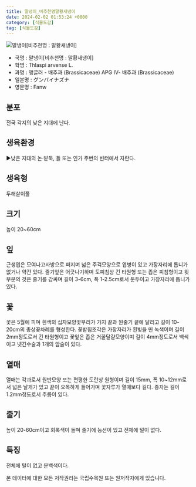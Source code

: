 ```yaml
---
title: 말냉이_비추천명말황새냉이
date: 2024-02-02 01:53:24 +0800
category: [식물도감]
tag: [식물도감]
---
```




![말냉이[비추천명 : 말황새냉이]](/fileUpload/plants/basic/Cruciferae/Thlaspi/8629/1_th2.JPG)
- 국명 : 말냉이[비추천명 : 말황새냉이]
- 학명 : Thlaspi arvense L.
- 과명 : 앵글러 - 배추과 (Brassicaceae) APG Ⅳ- 배추과 (Brassicaceae)
- 일본명 : グンバイナズナ
- 영문명 : Fanw


## 분포
전국 각지의 낮은 지대에 난다.
## 생육환경
▶낮은 지대의 논·밭둑, 들 또는 인가 주변의 빈터에서 자란다.
## 생육형
두해살이풀
## 크기
높이 20~60cm
## 잎
근생엽은 모여나고사방으로 퍼지며 넓은 주걱모양으로 엽병이 있고 가장자리에 톱니가 없거나 약간 있다. 줄기잎은 어긋나기하며 도피침상 긴 타원형 또는 좁은 피침형이고 윗부분의 것은 줄기를 감싸며 길이 3-6cm, 폭 1-2.5cm로서 둔두이고 가장자리에 톱니가 있다.
## 꽃
꽃은 5월에 피며 흰색의 십자모양꽃부리가 가지 끝과 원줄기 끝에 달리고 길이 10-20cm의 총상꽃차례를 형성한다. 꽃받침조각은 가장자리가 흰빛을 띤 녹색이며 길이 2mm정도로서 긴 타원형이고 꽃잎은 좁은 거꿀달걀모양이며 길이 4mm정도로서 백색이고 넷긴수술과 1개의 암술이 있다.
## 열매
열매는 각과로서 원반모양 또는 편평한 도란상 원형이며 길이 15mm, 폭 10~12mm로서 넓은 날개가 있고 끝이 오목하게 들어가며 꽃자루가 열매보다 길다. 종자는 길이 1.2mm정도로서 주름이 있다.
## 줄기
높이 20-60cm이고 회록색이 돌며 줄기에 능선이 있고 전체에 털이 없다.
## 특징
전체에 털이 없고 분백색이다.






본 데이터에 대한 모든 저작권리는 국립수목원 또는 원저작자에게 있습니다.
